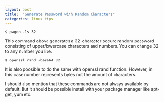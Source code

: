 ```yaml
---
layout: post
title:  "Generate Password with Random Characters"
categories: linux tips
---
```


```
$ pwgen -1s 32
```

This command above generates a 32-character secure random password consisting of upper/lowercase characters and numbers. You can change 32 to any number you like.

```
$ openssl rand -base64 32
```
It is also poosible to do the same with openssl rand function. However, in this case number represents bytes not the amount of characters.

I should also mention that these commands are not always available by default. But it should be possible install with your package manager like apt-get, yum etc.